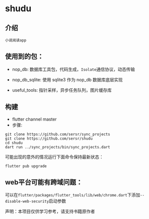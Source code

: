 # shudu

## 介绍

    小说阅读app


## 使用到的包：
 - nop_db: 数据库工具包，代码生成，`Isolate`通信协议，动态传输
 - nop_db_sqlite: 使用 sqlite3 作为 nop_db 数据库底层实现

- useful_tools: 指针采样，异步任务队列，图片缓存库

## 构建
- flutter channel master
-  步骤:
```shell 
git clone https://github.com/sersr/sync_projects
git clone https://github.com/sersr/shudu
cd shudu
dart run ../sync_projects/bin/sync_projects.dart
```
可能出现的意外的情况运行下面命令保持最新状态：

    flutter pub upgrade

## web平台可能有跨域问题：  
可以在`flutter/packages/flutter_tools/lib/web/chrome.dart`下添加`--disable-web-security`启动参数

声明：本项目仅供学习参考，请支持书籍原作者
